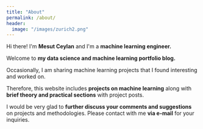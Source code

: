 ```yaml
---
title: "About"
permalink: /about/
header:
  image: "/images/zurich2.png"
---
```


Hi there! I'm **Mesut Ceylan** and I'm a **machine learning engineer.**

Welcome to **my data science and machine learning portfolio blog.** 

Occasionally, I am sharing machine learning projects that I found interesting and worked on.

Therefore, this website includes **projects on machine learning** along with **brief theory and practical sections** with project posts.

I would be very glad to **further discuss your comments and suggestions** on projects and methodologies. 
Please contact with me **via e-mail** for your inquiries.
